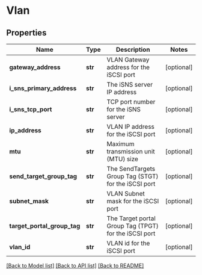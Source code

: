 # Vlan

## Properties
Name | Type | Description | Notes
------------ | ------------- | ------------- | -------------
**gateway_address** | **str** | VLAN Gateway address for the iSCSI port | [optional] 
**i_sns_primary_address** | **str** | The iSNS server IP address | [optional] 
**i_sns_tcp_port** | **str** | TCP port number for the iSNS server | [optional] 
**ip_address** | **str** | VLAN IP address for the iSCSI port | [optional] 
**mtu** | **str** | Maximum transmission unit (MTU) size | [optional] 
**send_target_group_tag** | **str** | The SendTargets Group Tag (STGT) for the iSCSI port | [optional] 
**subnet_mask** | **str** | VLAN Subnet mask for the iSCSI port | [optional] 
**target_portal_group_tag** | **str** | The Target portal Group Tag (TPGT) for the iSCSI port | [optional] 
**vlan_id** | **str** | VLAN id for the iSCSI port | [optional] 

[[Back to Model list]](../README.md#documentation-for-models) [[Back to API list]](../README.md#documentation-for-api-endpoints) [[Back to README]](../README.md)


